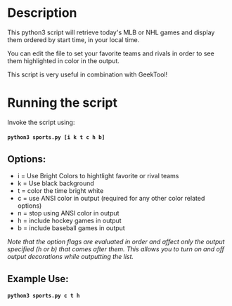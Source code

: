 # Description

This python3 script will retrieve today's MLB or NHL games and
display them ordered by start time, in your local time.

You can edit the file to set your favorite teams and rivals in
order to see them highlighted in color in the output.

This script is very useful in combination with GeekTool!

# Running the script

Invoke the script using:

#### `python3 sports.py [i k t c h b]`

## Options:
- i = Use Bright Colors to hightlight favorite or rival teams
- k = Use black background
- t = color the time bright white
- c = use ANSI color in output (required for any other color related options)
- n = stop using ANSI color in output
- h = include hockey games in output
- b = include baseball games in output

*Note that the option flags are evaluated in order and affect only the output
specified (h or b) that comes after them.  This allows you to turn on and off
output decorations while outputting the list.*

## Example Use:

#### `python3 sports.py c t h`

